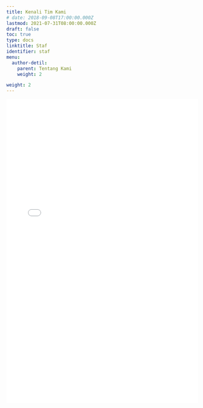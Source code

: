 ```yaml
---
title: Kenali Tim Kami
# date: 2018-09-08T17:00:00.000Z
lastmod: 2021-07-31T08:00:00.000Z
draft: false
toc: true
type: docs
linktitle: Staf
identifier: staf
menu:
  author-detil:
    parent: Tentang Kami
    weight: 2

weight: 2
---
```

<iframe src="/html/team/team.html" width="100%" height="800" frameborder="0" style="border:0" allowfullscreen></iframe>